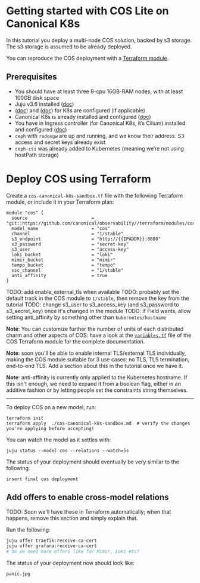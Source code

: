 # Getting started with COS Lite on Canonical K8s

In this tutorial you deploy a multi-node COS solution, backed by s3 storage. The s3 storage is assumed to be already deployed.

You can reproduce the COS deployment with a [Terraform module](cos-canonical-k8s-sandbox.tf).

## Prerequisites

- You should have at least three 8-cpu 16GB-RAM nodes, with at least 100GB disk space
- Juju v3.6 installed ([doc](https://documentation.ubuntu.com/juju/3.6/howto/manage-juju/#install-juju))
- ([doc](https://documentation.ubuntu.com/canonical-kubernetes/latest/snap/howto/networking/proxy/)) and ([doc](https://documentation.ubuntu.com/canonical-kubernetes/latest/snap/howto/networking/default-dns/)) for K8s are configured (if applicable)
- Canonical K8s is already installed and configured ([doc](https://documentation.ubuntu.com/canonical-kubernetes/latest/snap/tutorial/getting-started/))
- You have in Ingress controller (for Canonical K8s, it’s Cilium) installed and configured ([doc](https://documentation.ubuntu.com/canonical-kubernetes/latest/snap/howto/networking/default-loadbalancer/))
- `ceph` with `radosgw` are up and running, and we know their address. S3 access and secret keys already exist
- `ceph-csi` was already added to Kubernetes (meaning we’re not using hostPath storage)

# Deploy COS using Terraform

Create a `cos-canonical-k8s-sandbox.tf` file with the following Terraform module, or include it in your Terraform plan:

```
module "cos" {
  source                        = "git::https://github.com/canonical/observability//terraform/modules/cos"
  model_name                    = "cos"
  channel                       = "1/stable"
  s3_endpoint                   = "http://{{IPADDR}}:8080"
  s3_password                   = "secret-key"
  s3_user                       = "access-key"
  loki_bucket                   = "loki"
  mimir_bucket                  = "mimir"
  tempo_bucket                  = "tempo"
  ssc_channel                   = "1/stable"
  anti_affinity                 = true
}
```

TODO: add enable_external_tls when available
TODO: probably set the default track in the COS module to `1/stable`, then remove the key from the tutorial
TODO: change s3_user to s3_access_key (and s3_password to s3_secret_key) once it's changed in the module
TODO: if Field wants, allow setting anti_affinity by something other than `kubernetes/hostname`

**Note**: You can customize further the number of units of each distributed charm and other aspects of COS: have a look at the [`variables.tf`](https://github.com/canonical/observability/blob/main/terraform/modules/cos/variables.tf) file of the COS Terraform module for the complete documentation.

**Note**: soon you'll be able to enable internal TLS/external TLS individually, making the COS module suitable for 3 use cases: no TLS, TLS termination, end-to-end TLS. Add a section about this in the tutorial once we have it.

**Note**: anti-affinity is currently only applied to the Kubernetes hostname. If this isn't enough, we need to expand it from a boolean flag, either in an additive fashion or by letting people set the constraints string themselves.

---

To deploy COS on a new model, run:

```
terraform init
terraform apply  ./cos-canonical-k8s-sandbox.md  # verify the changes you're applying before accepting!
```

You can watch the model as it settles with:
```
juju status --model cos --relations --watch=5s
```

The status of your deployment should eventually be very similar to the following:

```
insert final cos deployment
```

## Add offers to enable cross-model relations

TODO: Soon we'll have these in Terraform automatically; when that happens, remove this section and simply explain that.

Run the following:
```bash
juju offer traefik:receive-ca-cert
juju offer grafana:receive-ca-cert
# do we need more offers like for Mimir, Loki etc?
```

The status of your deployment now should look like:

`panic.jpg`


